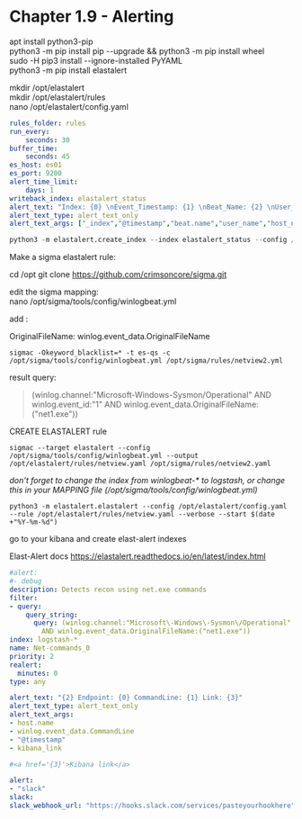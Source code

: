 #   Chapter 1.9 - Alerting
apt install python3-pip  
python3 -m pip install pip --upgrade && python3 -m pip install wheel  
sudo -H pip3 install --ignore-installed PyYAML  
python3 -m pip install elastalert  

mkdir /opt/elastalert  
mkdir /opt/elastalert/rules  
nano /opt/elastalert/config.yaml  

```yml
rules_folder: rules
run_every:
    seconds: 30
buffer_time:
    seconds: 45
es_host: es01
es_port: 9200
alert_time_limit:
    days: 1
writeback_index: elastalert_status
alert_text: "Index: {0} \nEvent_Timestamp: {1} \nBeat_Name: {2} \nUser_Name: {3} \nHost_Name: {4} \nLog_Name: {5} \nOriginal_Message: \n\n{6}"
alert_text_type: alert_text_only
alert_text_args: ["_index","@timestamp","beat.name","user_name","host_name","log_name","z_original_message"]
```

```python 
python3 -m elastalert.create_index --index elastalert_status --config /opt/elastalert/config.yaml
```

Make a sigma elastalert rule:

cd /opt
git clone https://github.com/crimsoncore/sigma.git

edit the sigma mapping:  
nano /opt/sigma/tools/config/winlogbeat.yml

add :

OriginalFileName: winlog.event_data.OriginalFileName

```code 
sigmac -Okeyword_blacklist=* -t es-qs -c /opt/sigma/tools/config/winlogbeat.yml /opt/sigma/rules/netview2.yml
```

result query:  
>(winlog.channel:"Microsoft\-Windows\-Sysmon\/Operational" AND winlog.event_id:"1" AND winlog.event_data.OriginalFileName:("net1.exe"))

CREATE ELASTALERT rule

```code
sigmac --target elastalert --config /opt/sigma/tools/config/winlogbeat.yml --output /opt/elastalert/rules/netview.yaml /opt/sigma/rules/netview2.yaml
```

_don't forget to change the index from winlogbeat-* to logstash, or change this in your MAPPING file (/opt/sigma/tools/config/winlogbeat.yml)_

```code
python3 -m elastalert.elastalert --config /opt/elastalert/config.yaml --rule /opt/elastalert/rules/netview.yaml --verbose --start $(date +"%Y-%m-%d")
```

go to your kibana and create elast-alert indexes

Elast-Alert docs
https://elastalert.readthedocs.io/en/latest/index.html

```yml
#alert:
#- debug
description: Detects recon using net.exe commands
filter:
- query:
    query_string:
      query: (winlog.channel:"Microsoft\-Windows\-Sysmon\/Operational" AND winlog.event_id:"1"
        AND winlog.event_data.OriginalFileName:("net1.exe"))
index: logstash-*
name: Net-commands_0
priority: 2
realert:
  minutes: 0
type: any

alert_text: "{2} Endpoint: {0} CommandLine: {1} Link: {3}"
alert_text_type: alert_text_only
alert_text_args:
- host.name
- winlog.event_data.CommandLine
- "@timestamp"
- kibana_link

#<a href='{3}'>Kibana link</a>

alert:
- "slack"
slack:
slack_webhook_url: "https://hooks.slack.com/services/pasteyourhookhere"
```
